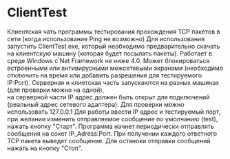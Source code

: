 # ClientTest
Клиентская чать программы тестирования прохождения TCP пакетов в сети (когда использование Ping не возможно)
Для использования запустить ClientTest.exe, который необходимо предварительно скачать на клиентскую машину (которая будет посылать пакеты).
Работает в среде Windows c Net Framework не ниже 4.0. Может блокироваться встроенными или антивирусными межсетевыми экранами 
(необходимо отключить на время или добавить разрешения для тестируемого IP:Port).
Серверная и клиетская часть запускаются на разных машинах (для проверки можно на одной),  
на серверной части IP адрес должен быть открыт для подключений (реальный адрес сетевого адаптера). Для проверки можно использовать 127.0.0.1
Для работы ввести IP адрес и тестируемый порт, при желании изменить отправляемое сообщение по умолчанию (test), нажать кнопку "Старт". 
Программа начнет периодически отправлять сообщения на  сокет IP_Adress:Port. 
При получении каждого ответного TCP пакета выведет сообщение.
Для останоки отправки сообщений нажать на кнопку "Стоп".
